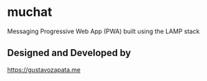# muchat
Messaging Progressive Web App (PWA) built using the LAMP stack

## Designed and Developed by
https://gustavozapata.me
